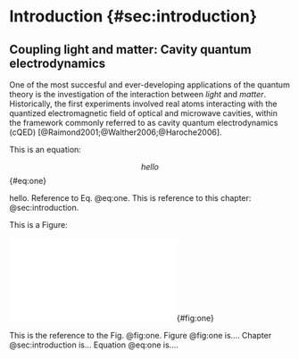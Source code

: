 # Introduction {#sec:introduction}


## Coupling light and matter: Cavity quantum electrodynamics
One of the most succesful and ever-developing applications of the quantum theory
is the investigation of the interaction between *light* and *matter*.
Historically, the first experiments involved real atoms
interacting with the quantized electromagnetic field of optical and microwave
cavities, within the framework commonly
referred to as cavity quantum electrodynamics (cQED)
[@Raimond2001;@Walther2006;@Haroche2006].

This is an equation:

$$
hello
$$ {#eq:one}

hello. Reference to Eq. @eq:one. This is reference to this chapter: @sec:introduction.

This is a Figure:

![Caption](figures/intro-cqed.pdf){#fig:one}

This is the reference to the Fig. @fig:one.
Figure @fig:one is.... Chapter @sec:introduction is... Equation @eq:one is....
